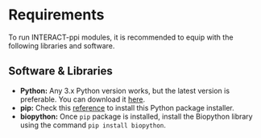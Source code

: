 # Requirements

To run INTERACT-ppi modules, it is recommended to equip with the following libraries and software.

## Software & Libraries

- **Python:** Any 3.x Python version works, but the latest version is preferable. You can download it [here](https://www.python.org/downloads).
- **pip:** Check this [reference](https://pip.pypa.io/en/stable/installation/) to install this Python package installer.
- **biopython:** Once `pip` package is installed, install the Biopython library using the command `pip install biopython`.
